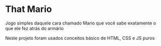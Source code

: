 # That Mario

Jogo simples daquele cara chamado Mario que você sabe exatamente o que ele fez atrás do armário

Neste projeto foram usados conceitos básico de HTML, CSS e JS puros
